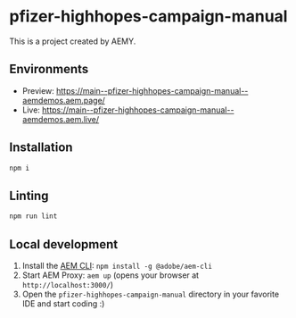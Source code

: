 # pfizer-highhopes-campaign-manual

This is a project created by AEMY.

## Environments

- Preview: https://main--pfizer-highhopes-campaign-manual--aemdemos.aem.page/
- Live: https://main--pfizer-highhopes-campaign-manual--aemdemos.aem.live/

## Installation

```sh
npm i
```

## Linting

```sh
npm run lint
```

## Local development

1. Install the [AEM CLI](https://github.com/adobe/helix-cli): `npm install -g @adobe/aem-cli`
1. Start AEM Proxy: `aem up` (opens your browser at `http://localhost:3000/`)
1. Open the `pfizer-highhopes-campaign-manual` directory in your favorite IDE and start coding :)